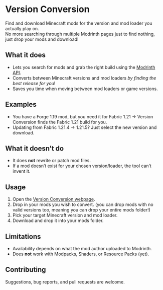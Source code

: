 # Version Conversion

Find and download Minecraft mods for the version and mod loader you actually play on.  
No more searching through multiple Modrinth pages just to find nothing, just drop your mods and download!

## What it does
- Lets you search for mods and grab the right build using the [Modrinth API](https://docs.modrinth.com/api).  
- Converts between Minecraft versions and mod loaders *by finding the best release for you*!
- Saves you time when moving between mod loaders or game versions.

## Examples
- You have a Forge 1.19 mod, but you need it for Fabric 1.21 → Version Conversion finds the Fabric 1.21 build for you.  
- Updating from Fabric 1.21.4 → 1.21.5? Just select the new version and download.  

## What it doesn’t do
- It does **not** rewrite or patch mod files.
- If a mod doesn’t exist for your chosen version/loader, the tool can’t invent it.  

## Usage
1. Open the [Version Conversion webpage](https://melissasievertsson.github.io/VersionConversion).  
2. Drop in your mods you wish to convert. (you can drop mods with no valid versions too, meaning you can drop your entire mods folder!)
3. Pick your target Minecraft version and mod loader.  
4. Download and drop it into your mods folder.

## Limitations
- Availability depends on what the mod author uploaded to Modrinth.  
- Does **not** work with Modpacks, Shaders, or Resource Packs (yet).

## Contributing
Suggestions, bug reports, and pull requests are welcome.